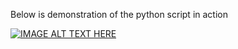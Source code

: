 Below is demonstration of the python script in action

[![IMAGE ALT TEXT HERE](https://img.youtube.com/vi/G4v88TvWYWE/0.jpg)](https://www.youtube.com/watch?v=G4v88TvWYWE)
